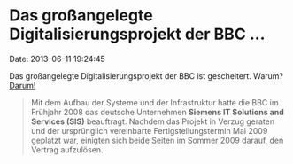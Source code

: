 Das großangelegte Digitalisierungsprojekt der BBC \...
======================================================

Date: 2013-06-11 19:24:45

Das großangelegte Digitalisierungsprojekt der BBC ist gescheitert.
Warum? [Darum!](http://www.heise.de/-1886419)

> Mit dem Aufbau der Systeme und der Infrastruktur hatte die BBC im
> Frühjahr 2008 das deutsche Unternehmen **Siemens IT Solutions and
> Services (SIS)** beauftragt. Nachdem das Projekt in Verzug geraten und
> der ursprünglich vereinbarte Fertigstellungstermin Mai 2009 geplatzt
> war, einigten sich beide Seiten im Sommer 2009 darauf, den Vertrag
> aufzulösen.
